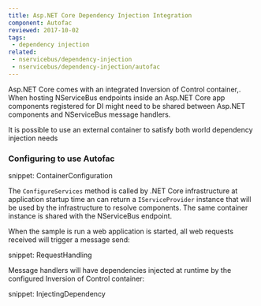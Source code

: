 ```yaml
---
title: Asp.NET Core Dependency Injection Integration
component: Autofac
reviewed: 2017-10-02
tags:
 - dependency injection
related:
 - nservicebus/dependency-injection
 - nservicebus/dependency-injection/autofac
---
```


Asp.NET Core comes with an integrated Inversion of Control container,. When hosting NServiceBus endpoints inside an Asp.NET Core app components registered for DI might need to be shared between Asp.NET components and NServiceBus message handlers.

It is possible to use an external container to satisfy both world dependency injection needs

### Configuring to use Autofac

snippet: ContainerConfiguration

The `ConfigureServices` method is called by .NET Core infrastructure at application startup time an can return a `IServiceProvider` instance that will be used by the infrastructure to resolve components. The same container instance is shared with the NServiceBus endpoint.

When the sample is run a web application is started, all web requests received will trigger a message send:

snippet: RequestHandling

Message handlers will have dependencies injected at runtime by the configured Inversion of Control container:

snippet: InjectingDependency